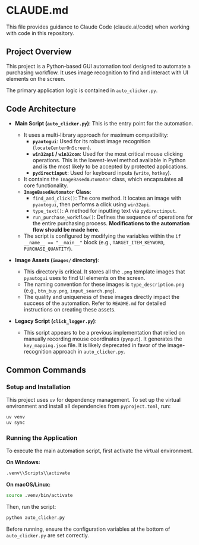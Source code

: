 # CLAUDE.md

This file provides guidance to Claude Code (claude.ai/code) when working with code in this repository.

## Project Overview

This project is a Python-based GUI automation tool designed to automate a purchasing workflow. It uses image recognition to find and interact with UI elements on the screen.

The primary application logic is contained in `auto_clicker.py`.

## Code Architecture

- **Main Script (`auto_clicker.py`)**: This is the entry point for the automation.
  - It uses a multi-library approach for maximum compatibility:
    - **`pyautogui`**: Used for its robust image recognition (`locateCenterOnScreen`).
    - **`win32api` / `win32con`**: Used for the most critical mouse clicking operations. This is the lowest-level method available in Python and is the most likely to be accepted by protected applications.
    - **`pydirectinput`**: Used for keyboard inputs (`write`, `hotkey`).
  - It contains the `ImageBasedAutomator` class, which encapsulates all core functionality.
  - **`ImageBasedAutomator` Class**:
    - `find_and_click()`: The core method. It locates an image with `pyautogui`, then performs a click using `win32api`.
    - `type_text()`: A method for inputting text via `pydirectinput`.
    - `run_purchase_workflow()`: Defines the sequence of operations for the entire purchasing process. **Modifications to the automation flow should be made here.**
  - The script is configured by modifying the variables within the `if __name__ == "__main__"` block (e.g., `TARGET_ITEM_KEYWORD`, `PURCHASE_QUANTITY`).

- **Image Assets (`images/` directory)**:
  - This directory is critical. It stores all the `.png` template images that `pyautogui` uses to find UI elements on the screen.
  - The naming convention for these images is `type_description.png` (e.g., `btn_buy.png`, `input_search.png`).
  - The quality and uniqueness of these images directly impact the success of the automation. Refer to `README.md` for detailed instructions on creating these assets.

- **Legacy Script (`click_logger.py`)**:
  - This script appears to be a previous implementation that relied on manually recording mouse coordinates (`pynput`). It generates the `key_mapping.json` file. It is likely deprecated in favor of the image-recognition approach in `auto_clicker.py`.

## Common Commands

### Setup and Installation

This project uses `uv` for dependency management. To set up the virtual environment and install all dependencies from `pyproject.toml`, run:
```bash
uv venv
uv sync
```

### Running the Application

To execute the main automation script, first activate the virtual environment.

**On Windows:**
```bash
.venv\\Scripts\\activate
```

**On macOS/Linux:**
```bash
source .venv/bin/activate
```

Then, run the script:
```bash
python auto_clicker.py
```
Before running, ensure the configuration variables at the bottom of `auto_clicker.py` are set correctly.
